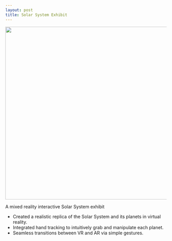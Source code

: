 ```yaml
---
layout: post
title: Solar System Exhibit
---
```



<img src="/assets/solarsystem.gif" width=540>

A mixed reality interactive Solar System exhibit
* Created a realistic replica of the Solar System and its planets in virtual reality. 
* Integrated hand tracking to intuitively grab and manipulate each planet. 
* Seamless transitions between VR and AR via simple gestures.